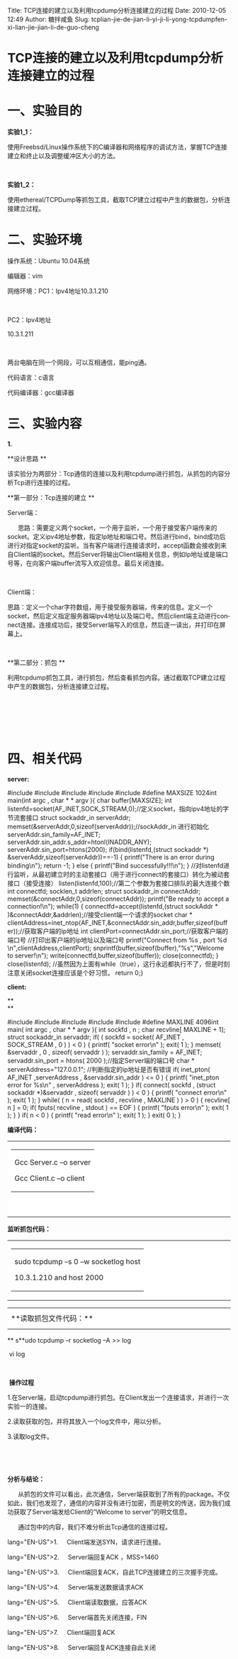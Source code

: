 Title: TCP连接的建立以及利用tcpdump分析连接建立的过程
Date: 2010-12-05 12:49
Author: 糖拌咸鱼
Slug: tcplian-jie-de-jian-li-yi-ji-li-yong-tcpdumpfen-xi-lian-jie-jian-li-de-guo-cheng

TCP连接的建立以及利用tcpdump分析连接建立的过程
==============================================

</p>

<span>一、实验目的</span>
=========================

</p>

**<span>实验</span><span lang="EN-US">1\_1</span><span>：</span>**

</p>

<span>使用</span><span
lang="EN-US">Freebsd/Linux</span><span>操作系统下的</span><span
lang="EN-US">C</span><span>编译器和网络程序的调试方法，掌握</span><span
lang="EN-US">TCP</span><span>连接建立和终止以及调整缓冲区大小的方法。</span>

</p>

<span lang="EN-US"> </span>

</p>

**<span>实验</span><span lang="EN-US">1\_2</span><span>：</span>**

</p>

<span>使用<span
lang="EN-US">ethereal/TCPDump</span>等抓包工具，截取<span
lang="EN-US">TCP</span>建立过程中产生的数据包，分析连接建立过程。</span>

</p>

<span>二、实验环境</span>
=========================

</p>

<span>操作系统：</span><span lang="EN-US">Ubuntu
10.04</span><span>系统</span>

</p>

<span>编辑器：</span><span lang="EN-US">vim</span>

</p>

<span>网络环境：</span><span lang="EN-US">PC1</span><span>：</span><span
lang="EN-US">Ipv4</span><span>地址</span><span
lang="EN-US">10.3.1.210</span>

</p>

<span lang="EN-US"><span>             </span><span> 

</span>PC2</span><span>：</span><span
lang="EN-US">Ipv4</span><span>地址</span><span lang="EN-US">

10.3.1.211</span>

</p>

<span lang="EN-US"><span>             </span><span> 

</span></span><span>两台电脑在同一个网段，可以互相通信，能</span><span
lang="EN-US">ping</span><span>通。</span>

</p>

<span>代码语言：</span><span lang="EN-US">c</span><span>语言</span>

</p>

<span>代码编译器：</span><span
lang="EN-US">gcc</span><span>编译器</span>

</p>

<span>三、实验内容</span>
=========================

</p>

<!--[if !supportLists]--><strong><span lang="EN-US"><span>1.<span>      

</span></span></span></strong><!--[endif]-->**<span>设计思路</span> **

</p>

<span>该实验分为两部分：</span><span
lang="EN-US">Tcp</span><span>通信的连接以及利用</span><span
lang="EN-US">tcpdump</span><span>进行抓包，从抓包的内容分析</span><span
lang="EN-US">Tcp</span><span>进行连接的过程。</span>

</p>

**<span>第一部分：</span><span
lang="EN-US">Tcp</span><span>连接的建立</span> **

</p>

<span lang="EN-US">Server</span><span>端：</span>

</p>

<span
lang="EN-US"><span>      </span></span><span>思路：需要定义两个</span><span
lang="EN-US">socket</span><span>，一个用于监听，一个用于接受客户端传来的</span><span
lang="EN-US">socket</span><span>。定义</span><span
lang="EN-US">ipv4</span><span>地址参数，指定</span><span
lang="EN-US">Ip</span><span>地址和端口号。然后进行</span><span
lang="EN-US">bind</span><span>，</span><span
lang="EN-US">bind</span><span>成功后进行对指定</span><span
lang="EN-US">socket</span><span>的监听。当有客户端进行连接请求时，</span><span
lang="EN-US">accept</span><span>函数会接收到来自</span><span
lang="EN-US">Client</span><span>端的</span><span
lang="EN-US">socket</span><span>。然后</span><span
lang="EN-US">Server</span><span>将输出</span><span
lang="EN-US">Client</span><span>端相关信息，例如</span><span
lang="EN-US">Ip</span><span>地址或是端口号等，在向客户端</span><span
lang="EN-US">buffer</span><span>流写入欢迎信息。最后关闭连接。</span>

</p>

**<span lang="EN-US"> </span>**

</p>

<span lang="EN-US">Client</span><span>端：</span>

</p>

<span>思路：定义一个</span><span
lang="EN-US">char</span><span>字符数组，用于接受服务器端，传来的信息。定义一个</span><span
lang="EN-US">socket</span><span>，然后定义指定服务器端</span><span
lang="EN-US">Ipv4</span><span>地址以及端口号。然后</span><span
lang="EN-US">client</span><span>端主动进行</span><span
lang="EN-US">connect</span><span>连接。连接成功后，接受</span><span
lang="EN-US">Server</span><span>端写入的信息，然后逐一读出，并打印在屏幕上。</span>

</p>

<span lang="EN-US"> </span>

</p>

**<span>第二部分：抓包</span> **

</p>

<span>利用</span><span
lang="EN-US">tcpdump</span><span>抓包工具，进行抓包，然后查看抓包内容。通过</span><span>截取<span
lang="EN-US">TCP</span>建立过程中产生的数据包，分析连接建立过程。</span>

</p>

 

</p>

 

</p>

 

</p>

<span>四、相关代码</span>
=========================

</p>

**server:**

</p>

<span face="monospace" size="2" style="font-family: monospace; font-size: x-small;"><span style="line-height: normal; white-space: pre-wrap;">

<div class="cnblogs_code">

</p>
<p>
    #include <stdio.h>#include <string.h>#include <arpa/inet.h>#include <netinet/in.h>#include <sys/socket.h>#define MAXSIZE 1024int main(int argc , char * * argv ){    char buffer[MAXSIZE];    int listenfd=socket(AF_INET,SOCK_STREAM,0);//定义socket，指向ipv4地址的字节流套接口        struct sockaddr_in serverAddr;    memset(&serverAddr,0,sizeof(serverAddr));//sockAddr_in 进行初始化    serverAddr.sin_family=AF_INET;    serverAddr.sin_addr.s_addr=htonl(INADDR_ANY);    serverAddr.sin_port=htons(2000);    if(bind(listenfd,(struct sockaddr *) &serverAddr,sizeof(serverAddr))==-1)    {        printf("There is an error during binding\n");        return -1;    }    else    {        printf("Bind successfully!!!\n");    }    //对listenfd进行监听，从最初建立时的主动套接口（用于进行connect的套接口）转化为被动套接口（接受连接）    listen(listenfd,100);//第二个参数为套接口排队的最大连接个数    int connectfd;    socklen_t addrlen;    struct sockaddr_in connectAddr;    memset(&connectAddr,0,sizeof(connectAddr));    printf("Be ready to accept a connection!\n");    while(1)    {        connectfd=accept(listenfd,(struct sockAddr * )&connectAddr,&addrlen);//接受client端一个请求的socket        char * clientAddress=inet_ntop(AF_INET,&connectAddr.sin_addr,buffer,sizeof(buffer));//获取客户端的ip地址        int clientPort=connectAddr.sin_port;//获取客户端的端口号        //打印出客户端的ip地址以及端口号        printf("Connect from %s , port %d \n",clientAddress,clientPort);        snprintf(buffer,sizeof(buffer),"%s","Welcome to server!\n");                write(connectfd,buffer,sizeof(buffer));        close(connectfd);    }    close(listenfd); //虽然因为上面有while（true），这行永远都执行不了，但是时刻注意关闭socket连接应该是个好习惯。             return 0;}

</p>
<p>

</div>

</p>
  
</span></span>

</p>

**client:**

</p>

**  
**

</p>

<span face="monospace" size="2" style="font-family: monospace; font-size: x-small;"><span style="line-height: normal; white-space: pre-wrap;">

<div class="cnblogs_code">

</p>
<p>
    #include <stdio.h>#include <string.h>#include <arpa/inet.h>#include <netinet/in.h>#include <sys/socket.h>#define MAXLINE 4096int main( int argc , char * * argv ){    int sockfd , n ;    char recvline[ MAXLINE + 1];    struct sockaddr_in servaddr;    if( ( sockfd = socket( AF_INET , SOCK_STREAM , 0 ) ) < 0 ) {        printf( "socket error\n" );        exit( 1 );    }    memset( &servaddr , 0 , sizeof( servaddr ) );    servaddr.sin_family = AF_INET;    servaddr.sin_port = htons( 2000 );//指定Server端的端口号    char * serverAddress="127.0.0.1";    //判断指定的ip地址是否有错误    if( inet_pton( AF_INET ,serverAddress , &servaddr.sin_addr ) <= 0 )  {        printf( "inet_pton error for %s\n" , serverAddress );        exit( 1 );     }    if( connect( sockfd , (struct sockaddr *)&servaddr , sizeof( servaddr ) ) < 0 )  {        printf( "connect error\n" );        exit( 1 );    }    while( ( n = read( sockfd , recvline , MAXLINE ) ) > 0 )  {        recvline[ n ] = 0;        if( fputs( recvline , stdout ) == EOF ) {            printf( "fputs error\n" );            exit( 1 );        }    }    if( n < 0 )  {        printf( "read error\n" );        exit( 1 );    }    exit( 0 );  }

</p>
<p>

</div>

</p>
  
</span></span>

</p>

**<span>编译代码：</span><span lang="EN-US"> </span>**

</p>

<span>

</span>

</p>

<table border="0" cellpadding="0" cellspacing="0">
</p>
<p>
<tbody>
</p>
<p>
<tr>
</p>
<p>
<td bgcolor="white" height="49" width="615">
<!--[endif]--><!--[if !mso]--><span>

</p>

<table border="0" cellpadding="0" cellspacing="0" style="width: 100%;">
</p>
<p>
<tbody>
</p>
<p>
<tr>
</p>
<p>
<td>
<!--[endif]-->

</p>

<div class="shape">

</p>

<span lang="EN-US">Gcc Server.c –o server</span>

</p>

<span lang="EN-US">Gcc Client.c –o client</span>

</p>
<p>

</div>

</p>
<p>
<!--[if !mso]-->

</td>
</p>
<p>
</tr>
</p>
<p>
</tbody>
</p>
<p>
</table>
</p>
<p>
</span><!--[endif]--><!--[if !mso & !vml]--> 

</td>
</p>
<p>
</tr>
</p>
<p>
</tbody>
</p>
<p>
</table>
</p>

<span>

</span>

</p>

**<span>监听抓包代码：</span><span lang="EN-US"> </span>**

</p>

<span><span>

</span></span>

</p>

<table border="0" cellpadding="0" cellspacing="0">
</p>
<p>
<tbody>
</p>
<p>
<tr>
</p>
<p>
<td bgcolor="white" height="33" width="615">
<!--[endif]--><!--[if !mso]--><span>

</p>

<table border="0" cellpadding="0" cellspacing="0" style="width: 100%;">
</p>
<p>
<tbody>
</p>
<p>
<tr>
</p>
<p>
<td>
<!--[endif]-->

</p>

<div class="shape">

</p>

<span lang="EN-US">sudo tcpdump –s 0 –w socketlog host

10.3.1.210 and host 2000</span>

</p>
<p>

</div>

</p>
<p>
</td>
</p>
<p>
</tr>
</p>
<p>
</tbody>
</p>
<p>
</table>
</p>
<p>
</span>

</td>
</p>
<p>
</tr>
</p>
<p>
</tbody>
</p>
<p>
</table>
</p>

<span><span>

</span></span>

</p>

<span>

</span>

</p>

<table border="0" cellpadding="0" cellspacing="0">
</p>
<p>
<tbody>
</p>
<p>
<tr>
</p>
<p>
<td bgcolor="white" height="48" width="614">
**<span>读取抓包文件代码：</span>**

</td>
</p>
<p>
</tr>
</p>
<p>
</tbody>
</p>
<p>
</table>
</p>

<span>

</span>

</p>

**<span lang="EN-US"> s</span>**udo tcpdump –r socketlog –A \>\> log

</p>

<span lang="EN-US"> vi log</span>

</p>

 

</p>

 **操作过程**

</p>

<span lang="EN-US">

</span>

</p>

<span lang="EN-US">1.</span><span>在</span><span
lang="EN-US">Server</span><span>端，启动</span><span
lang="EN-US">tcpdump</span><span>进行抓包。在</span><span
lang="EN-US">Client</span><span>发出一个连接请求，并进行一次实验一的连接。</span>

</p>

<span
lang="EN-US">2.</span><span>读取获取的包，并将其放入一个</span><span
lang="EN-US">log</span><span>文件中，用以分析。</span>

</p>

<span lang="EN-US">3.</span><span>读取</span><span
lang="EN-US">log</span><span>文件。</span>

</p>

<span lang="EN-US"> </span>

</p>

<span lang="EN-US"> </span>

</p>

**<span>分析与结论：</span><span lang="EN-US"> </span>**

</p>

<span
lang="EN-US"><span>      </span></span><span>从抓包的文件可以看出，此次通信，</span><span
lang="EN-US">Server</span><span>端获取到了所有的</span><span
lang="EN-US">package</span><span>。不仅如此，我们也发现了，通信的内容并没有进行加密，而是明文的传送，因为我们成功获取了</span><span
lang="EN-US">Server</span><span>端发给</span><span
lang="EN-US">Client</span><span>的“</span><span lang="EN-US">Welcome to
server</span><span>”的明文信息。</span><span lang="EN-US"> </span>

</p>

<span
lang="EN-US"><span>      </span></span><span>通过包中的内容，我们不难分析出</span><span
lang="EN-US">Tcp</span><span>通信的连接过程。</span><span
lang="EN-US"> </span>

</p>

<!--[if !supportLists]--><span
lang="EN-US"><span>1.<span>     </span></span></span><!--[endif]--><span
lang="EN-US">Client</span><span>端发送</span><span
lang="EN-US">SYN</span><span>，请求进行连接。</span><span
lang="EN-US"> </span>

</p>

<!--[if !supportLists]--><span
lang="EN-US"><span>2.<span>     </span></span></span><!--[endif]--><span
lang="EN-US">Server</span><span>端回复</span><span lang="EN-US">ACK
<span></span></span><span>，</span><span lang="EN-US">MSS=1460</span>

</p>

<!--[if !supportLists]--><span
lang="EN-US"><span>3.<span>     </span></span></span><!--[endif]--><span
lang="EN-US">Client</span><span>端回复</span><span
lang="EN-US">ACK</span><span>，自此</span><span
lang="EN-US">TCP</span><span>连接建立的三次握手完成。</span><span
lang="EN-US"> </span>

</p>

<!--[if !supportLists]--><span
lang="EN-US"><span>4.<span>     </span></span></span><!--[endif]--><span
lang="EN-US">Server</span><span>端发送数据</span><span></span><span>请求</span><span
lang="EN-US">ACK</span>

</p>

<!--[if !supportLists]--><span
lang="EN-US"><span>5.<span>     </span></span></span><!--[endif]--><span
lang="EN-US">Client</span><span>端读取数据，应答</span><span
lang="EN-US">ACK</span>

</p>

<!--[if !supportLists]--><span
lang="EN-US"><span>6.<span>     </span></span></span><!--[endif]--><span
lang="EN-US">Server</span><span>端首先关闭连接，</span><span
lang="EN-US">FIN</span>

</p>

<!--[if !supportLists]--><span
lang="EN-US"><span>7.<span>     </span></span></span><!--[endif]--><span
lang="EN-US">Client</span><span>端回复</span><span
lang="EN-US">ACK</span>

</p>

<!--[if !supportLists]--><span
lang="EN-US"><span>8.<span>     </span></span></span><!--[endif]--><span
lang="EN-US">Server</span><span>端</span><span></span><span>回复</span><span
lang="EN-US">ACK</span><span>连接自此关闭</span><span
lang="EN-US"> </span>

</p>

